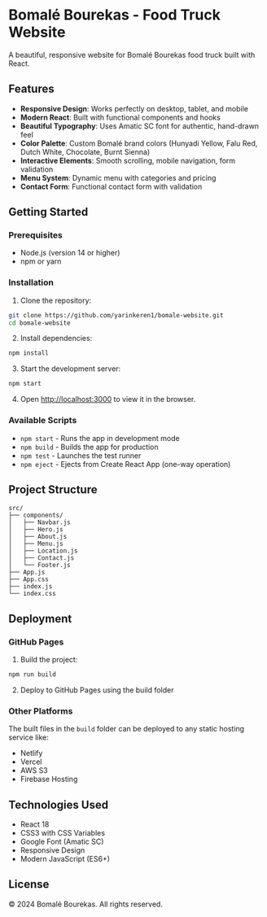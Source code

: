 # Bomalé Bourekas - Food Truck Website

A beautiful, responsive website for Bomalé Bourekas food truck built with React.

## Features

- **Responsive Design**: Works perfectly on desktop, tablet, and mobile
- **Modern React**: Built with functional components and hooks
- **Beautiful Typography**: Uses Amatic SC font for authentic, hand-drawn feel
- **Color Palette**: Custom Bomalé brand colors (Hunyadi Yellow, Falu Red, Dutch White, Chocolate, Burnt Sienna)
- **Interactive Elements**: Smooth scrolling, mobile navigation, form validation
- **Menu System**: Dynamic menu with categories and pricing
- **Contact Form**: Functional contact form with validation

## Getting Started

### Prerequisites

- Node.js (version 14 or higher)
- npm or yarn

### Installation

1. Clone the repository:
```bash
git clone https://github.com/yarinkeren1/bomale-website.git
cd bomale-website
```

2. Install dependencies:
```bash
npm install
```

3. Start the development server:
```bash
npm start
```

4. Open [http://localhost:3000](http://localhost:3000) to view it in the browser.

### Available Scripts

- `npm start` - Runs the app in development mode
- `npm build` - Builds the app for production
- `npm test` - Launches the test runner
- `npm eject` - Ejects from Create React App (one-way operation)

## Project Structure

```
src/
├── components/
│   ├── Navbar.js
│   ├── Hero.js
│   ├── About.js
│   ├── Menu.js
│   ├── Location.js
│   ├── Contact.js
│   └── Footer.js
├── App.js
├── App.css
├── index.js
└── index.css
```

## Deployment

### GitHub Pages

1. Build the project:
```bash
npm run build
```

2. Deploy to GitHub Pages using the build folder

### Other Platforms

The built files in the `build` folder can be deployed to any static hosting service like:
- Netlify
- Vercel
- AWS S3
- Firebase Hosting

## Technologies Used

- React 18
- CSS3 with CSS Variables
- Google Font (Amatic SC)
- Responsive Design
- Modern JavaScript (ES6+)

## License

© 2024 Bomalé Bourekas. All rights reserved.

